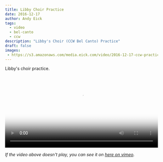 ```yaml
---
title: Libby Choir Practice
date: 2016-12-17
author: Andy Eick
tags:
  - video
  - bel-canto
  - ccw
description: "Libby's Choir (CCW Bel Canto) Practice"
draft: false
images: 
 - https://s3.amazonaws.com/media.eick.com/video/2016-12-17-ccw-practice/20161217-CCW-Christmas-Rehearsal-0044.jpg
---
```


Libby's choir practice.
<video
  width='100%'
  src='https://s3.amazonaws.com/media.eick.com/video/2016-12-17-ccw-practice/2016-12-17-ccw-practice.m3u8'
  controls
  poster='https://s3.amazonaws.com/media.eick.com/video/2016-12-17-ccw-practice/20161217-CCW-Christmas-Rehearsal-0044.jpg'>
</video>

<!--
<video
  width='100%'
  src='https://s3.amazonaws.com/media.eick.com/video/2016-12-17-ccw-practice/2016-12-17-ccw-practice.m3u8'
  controls
  poster='https://d1yey5ck8hkfrc.cloudfront.net/fit-in/640x640/photos/20161217-CCW-Christmas-Rehearsal-0044.jpg'>
</video>
 -->

_If the video above doesn't play, you can see it on [here on vimeo](https://vimeo.com/197117425)._

